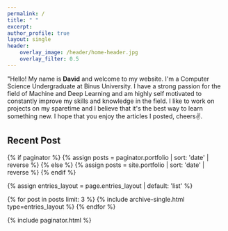 ```yaml
---
permalink: /
title: " "
excerpt:
author_profile: true
layout: single
header:
    overlay_image: /header/home-header.jpg
    overlay_filter: 0.5
---
```



<div style="margin-bottom: 2em">
 "Hello! My name is <b>David</b> and welcome to my website. I'm a Computer Science Undergraduate at Binus University. I have a strong passion for the field of Machine and Deep Learning and am highly self motivated to constantly improve my skills and knowledge in the field. I like to work on projects on my sparetime and I believe that it's the best way to learn something new. I hope that you enjoy the articles I posted, cheers✌️.
 </div>


## Recent Post
{% if paginator %}
  {% assign posts = paginator.portfolio | sort: 'date' | reverse %}
{% else %}
  {% assign posts = site.portfolio | sort: 'date' | reverse %}
{% endif %}

{% assign entries_layout = page.entries_layout | default: 'list'  %}
<div class="entries-{{ entries_layout }}">
  {% for post in posts limit: 3 %}
    {% include archive-single.html type=entries_layout %}
  {% endfor %}
</div>

{% include paginator.html %}